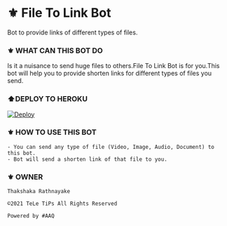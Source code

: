 # ⚜️ File To Link Bot
Bot to provide links of different types of files.
### ⚜️ WHAT CAN THIS BOT DO
Is it a nuisance to send huge files to others.File To Link Bot is for you.This bot will help you to provide shorten links for different types of files you send.
### ⬆️DEPLOY TO HEROKU

[![Deploy](https://www.herokucdn.com/deploy/button.svg)](https://heroku.com/deploy?template=https://github.com/Thakshaka/FileToLinkTeLeTiPs)

### ⚜️ HOW TO USE THIS BOT

```
- You can send any type of file (Video, Image, Audio, Document) to this bot.
- Bot will send a shorten link of that file to you.
```

### ⚜️ OWNER

```
Thakshaka Rathnayake 
 
©️2021 TeLe TiPs All Rights Reserved
 
Powered by #AAQ
```
